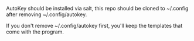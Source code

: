 AutoKey should be installed via salt, this repo should be cloned to ~/.config after removing ~/.config/autokey.

If you don't remove ~/.config/autokey first, you'll keep the templates that come with the program.
